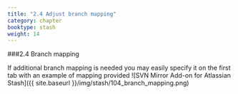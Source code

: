 ```yaml
---
title: "2.4 Adjust branch mapping"
category: chapter
booktype: stash
weight: 14
---
```

###2.4 Branch mapping

If additional branch mapping is needed you may easily specify it on the first tab with an example of mapping provided
![SVN Mirror Add-on for Atlassian Stash]({{ site.baseurl }}/img/stash/104_branch_mapping.png)

[](#up)
